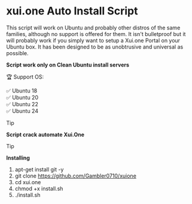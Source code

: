 # xui.one Auto Install Script

This script will work on Ubuntu and probably other distros of the same families, although no support is offered for them. It isn't bulletproof but it will probably work if you simply want to setup a Xui.one Portal on your Ubuntu box. It has been designed to be as unobtrusive and universal as possible.

<b>Script work only on Clean Ubuntu install servers</b>

🏆 Support OS:</br>

✅ Ubuntu 18</br>
✅ Ubuntu 20</br>
✅ Ubuntu 22</br>
✅ Ubuntu 24</br>

>[!TIP]
> <b>Script crack automate Xui.One</b>

> [!TIP]
   > **Installing**
   >
   > 1. apt-get install git -y
   > 2. git clone https://github.com/Gambler0710/xuione
   > 3. cd xui.one
   > 4. chmod +x install.sh
   > 5. ./install.sh
